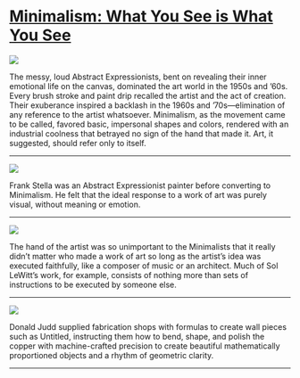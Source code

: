 # [Minimalism: What You See is What You See](http://artsmia.github.io/griot/#/stories/1093)

![](http://cdn.dx.artsmia.org/thumbs/tn_null.jpg)

The messy, loud Abstract Expressionists, bent on revealing their inner emotional life on the canvas, dominated the art world in the 1950s and ’60s. Every brush stroke and paint drip recalled the artist and the act of creation. Their exuberance inspired a backlash in the 1960s and ’70s—elimination of any reference to the artist whatsoever. Minimalism, as the movement came to be called, favored basic, impersonal shapes and colors, rendered with an industrial coolness that betrayed no sign of the hand that made it. Art, it suggested, should refer only to itself.

---

![](http://cdn.dx.artsmia.org/thumbs/tn_mia_1005154.jpg)

Frank Stella was an Abstract Expressionist painter before converting to Minimalism. He felt that the ideal response to a work of art was purely visual, without meaning or emotion.

---

![](http://cdn.dx.artsmia.org/thumbs/tn_null.jpg)

The hand of the artist was so unimportant to the Minimalists that it really didn’t matter who made a work of art so long as the artist’s idea was executed faithfully, like a composer of music or an architect. Much of Sol LeWitt’s work, for example, consists of nothing more than sets of instructions to be executed by someone else.

---

![](http://cdn.dx.artsmia.org/thumbs/tn_null.jpg)

Donald Judd supplied fabrication shops with formulas to create wall pieces such as Untitled, instructing them how to bend, shape, and polish the copper with machine-crafted precision to create beautiful mathematically proportioned objects and a rhythm of geometric clarity.

---
